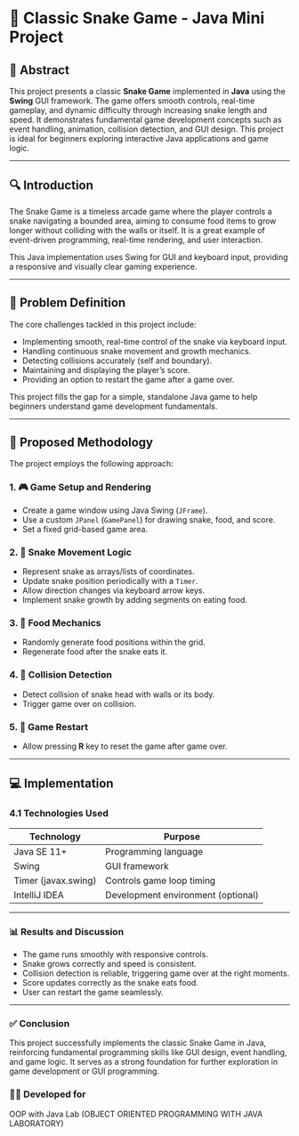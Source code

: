 # 🐍 Classic Snake Game - Java Mini Project

## 📄 Abstract

This project presents a classic **Snake Game** implemented in **Java** using the **Swing** GUI framework. The game offers smooth controls, real-time gameplay, and dynamic difficulty through increasing snake length and speed. It demonstrates fundamental game development concepts such as event handling, animation, collision detection, and GUI design. This project is ideal for beginners exploring interactive Java applications and game logic.

---

## 🔍 Introduction

The Snake Game is a timeless arcade game where the player controls a snake navigating a bounded area, aiming to consume food items to grow longer without colliding with the walls or itself. It is a great example of event-driven programming, real-time rendering, and user interaction.

This Java implementation uses Swing for GUI and keyboard input, providing a responsive and visually clear gaming experience.

---

## 🧩 Problem Definition

The core challenges tackled in this project include:

- Implementing smooth, real-time control of the snake via keyboard input.
- Handling continuous snake movement and growth mechanics.
- Detecting collisions accurately (self and boundary).
- Maintaining and displaying the player’s score.
- Providing an option to restart the game after a game over.

This project fills the gap for a simple, standalone Java game to help beginners understand game development fundamentals.

---

## 🔧 Proposed Methodology

The project employs the following approach:

### 1. 🎮 Game Setup and Rendering

- Create a game window using Java Swing (`JFrame`).
- Use a custom `JPanel` (`GamePanel`) for drawing snake, food, and score.
- Set a fixed grid-based game area.

### 2. 🐍 Snake Movement Logic

- Represent snake as arrays/lists of coordinates.
- Update snake position periodically with a `Timer`.
- Allow direction changes via keyboard arrow keys.
- Implement snake growth by adding segments on eating food.

### 3. 🍎 Food Mechanics

- Randomly generate food positions within the grid.
- Regenerate food after the snake eats it.

### 4. 🚨 Collision Detection

- Detect collision of snake head with walls or its body.
- Trigger game over on collision.

### 5. 🔄 Game Restart

- Allow pressing **R** key to reset the game after game over.

---

## 💻 Implementation

### 4.1 Technologies Used

| Technology     | Purpose                       |
| -------------- | -----------------------------|
| Java SE 11+    | Programming language          |
| Swing          | GUI framework                 |
| Timer (javax.swing) | Controls game loop timing  |
| IntelliJ IDEA  | Development environment (optional) |

---

### 📊 Results and Discussion

- The game runs smoothly with responsive controls.
- Snake grows correctly and speed is consistent.
- Collision detection is reliable, triggering game over at the right moments.
- Score updates correctly as the snake eats food.
- User can restart the game seamlessly.

---

### ✅ Conclusion
This project successfully implements the classic Snake Game in Java, reinforcing fundamental programming skills like GUI design, event handling, and game logic. It serves as a strong foundation for further exploration in game development or GUI programming.

### 👨‍💻 Developed for
OOP with Java Lab (OBJECT ORIENTED PROGRAMMING WITH JAVA LABORATORY)
